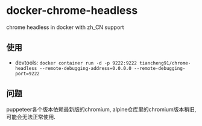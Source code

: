 # docker-chrome-headless
chrome headless in docker with zh_CN support

## 使用
- devtools: `docker container run -d -p 9222:9222 tiancheng91/chrome-headless --remote-debugging-address=0.0.0.0 --remote-debugging-port=9222`

## 问题
puppeteer各个版本依赖最新版的chromium, alpine仓库里的chromium版本稍旧, 可能会无法正常使用.